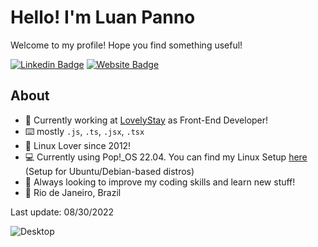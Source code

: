 # Hello! I'm Luan Panno

Welcome to my profile! Hope you find something useful!

[![Linkedin Badge](https://img.shields.io/badge/-luanpanno-blue?style=flat&logo=Linkedin&logoColor=white&link=https://www.linkedin.com/in/luanpanno/)](https://www.linkedin.com/in/luanpanno/) [![Website Badge](https://img.shields.io/badge/-luanpanno.dev-47CCCC?style=flat&logo=Google-Chrome&logoColor=white&link=https://luanpanno.dev)](https://www.luanpanno.dev/en)

## About

- 🏢 Currently working at [LovelyStay](https://www.lovelystay.com) as Front-End Developer!
- ⌨️ mostly `.js`, `.ts`, `.jsx`, `.tsx`
- 🐧 Linux Lover since 2012!
- 💻 Currently using Pop!\_OS 22.04. You can find my Linux Setup [here](https://github.com/luanpanno/linux-development-setup) (Setup for Ubuntu/Debian-based distros)
- 🌱 Always looking to improve my coding skills and learn new stuff!
- 📍 Rio de Janeiro, Brazil

Last update: 08/30/2022

![Desktop](https://i.imgur.com/daGW6jh.jpg)
